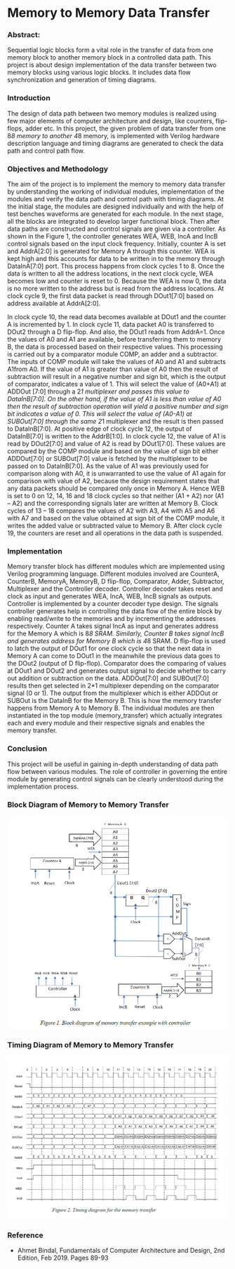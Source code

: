 # Memory to Memory Data Transfer

### Abstract:
Sequential logic blocks form a vital role in the transfer of data from one memory block to another memory block in a controlled data path. This project is about design implementation of the data transfer between two memory blocks using various logic blocks. It includes data flow synchronization and generation of timing diagrams.

### Introduction
The design of data path between two memory modules is realized using few major elements of computer architecture and design, like counters, flip- flops, adder etc. In this project, the given problem of data transfer from one 8*8 memory to another 4*8 memory, is implemented with Verilog hardware description language and timing diagrams are generated to check the data path and control path flow.

### Objectives and Methodology
The aim of the project is to implement the memory to memory data transfer by understanding the working of individual modules, implementation of the modules and verify the data path and control path with timing diagrams.
At the initial stage, the modules are designed individually and with the help of test benches waveforms are generated for each module. In the next stage, all the blocks are integrated to develop larger functional block. Then after data paths are constructed and control signals are given via a controller.
As shown in the Figure 1, the controller generates WEA, WEB, IncA and IncB control signals based on the input clock frequency. Initially, counter A is set and AddrA[2:0] is generated for Memory A through this counter. WEA is kept high and this accounts for data to be written in to the memory through DataInA[7:0] port. This process happens from clock cycles 1 to 8. Once the data is written to all the address locations, in the next clock cycle, WEA becomes low and counter is reset to 0. Because the WEA is now 0, the data is no more written to the address but is read from the address locations. At clock cycle 9, the first data packet is read through DOut1[7:0] based on address available at AddrA[2:0].
 

In clock cycle 10, the read data becomes available at DOut1 and the counter A is incremented by 1. In clock cycle 11, data packet A0 is transferred to DOut2 through a D flip-flop. And also, the DOut1 reads from AddrA=1. Once the values of A0 and A1 are available, before transferring them to memory B, the data is processed based on their respective values. This processing is carried out by a comparator module COMP, an adder and a subtractor. The inputs of COMP module will take the values of A0 and A1 and subtracts A1from A0. If the value of A1 is greater than value of A0 then the result of subtraction will result in a negative number and sign bit, which is the output of comparator, indicates a value of 1. This will select the value of (A0+A1) at ADDOut [7:0] through a 2*1 multiplexer and passes this value to DataInB[7:0]. On the other hand, if the value of A1 is less than value of A0 then the result of subtraction operation will yield a positive number and sign bit indicates a value of 0. This will select the value of (A0-A1) at SUBOut[7:0] through the same 2*1 multiplexer and the result is then passed to DataInB[7:0]. At positive edge of clock cycle 12, the output of DataInB[7:0] is written to the AddrB[1:0].
In clock cycle 12, the value of A1 is read by DOut2[7:0] and value of A2 is read by DOut1[7:0]. These values are compared by the COMP module and based on the value of sign bit either ADDOut[7:0] or SUBOut[7:0] value is fetched by the multiplexer to be passed on to DataInB[7:0]. As the value of A1 was previously used for comparison along with A0, it is unwarranted to use the value of A1 again for comparison with value of A2, because the design requirement states that any data packets should be compared only once in Memory A. Hence WEB is set to 0 on 12, 14, 16 and 18 clock cycles so that neither (A1 + A2) nor (A1 – A2) and the corresponding signals later are written at Memory B. Clock cycles of 13 – 18 compares the values of A2 with A3, A4 with A5 and A6 with A7 and based on the value obtained at sign bit of the COMP module, it writes the added value or subtracted value to Memory B. After clock cycle 19, the counters are reset and all operations in the data path is suspended.

### Implementation
Memory transfer block has different modules which are implemented using Verilog programming language. Different modules involved are CounterA, CounterB, MemoryA, MemoryB, D flip-flop, Comparator, Adder, Subtractor, Multiplexer and the Controller decoder. Controller decoder takes reset and clock as input and generates WEA, IncA, WEB, IncB signals as outputs. Controller is implemented by a counter decoder type design. The signals controller generates help in controlling the data flow of the entire block by enabling read/write to the memories and by incrementing the addresses respectively. Counter A takes signal IncA as input and generates address for the Memory A which is 8*8 SRAM. Similarly, Counter B takes signal IncB and generates address for Memory B which is 4*8 SRAM. D flip-flop is used to latch the output of DOut1 for one clock cycle so that the next data in Memory A can come to DOut1 in the meanwhile the previous data goes to the DOut2 (output of D flip-flop). Comparator does the comparing of values at DOut1 and DOut2 and generates output signal to decide whether to carry out addition or subtraction on the data. ADDOut[7:0] and SUBOut[7:0] results then get selected in 2*1 multiplexer depending on the comparator signal (0 or 1). The output from the multiplexer which is either ADDOut or SUBOut is the DataInB for the Memory B. This is how the memory transfer happens from Memory A to Memory B. The individual modules are then instantiated in the top module (memory_transfer) which actually integrates each and every module and their respective signals and enables the memory transfer.

### Conclusion
This project will be useful in gaining in-depth understanding of data path flow between various modules. The role of controller in governing the entire module by generating control signals can be clearly understood during the implementation process.

### Block Diagram of Memory to Memory Transfer
<p align="center">
  <img src="https://github.com/chaitanyakasaraneni/memorytomemorytransfer/blob/master/mem2mem.PNG">
</p>

### Timing Diagram of Memory to Memory Transfer
<p align="center">
  <img src="https://github.com/chaitanyakasaraneni/memorytomemorytransfer/blob/master/timing.PNG">
</p>

### Reference
- Ahmet Bindal, Fundamentals of Computer Architecture and Design, 2nd Edition, Feb 2019. Pages 89-93
